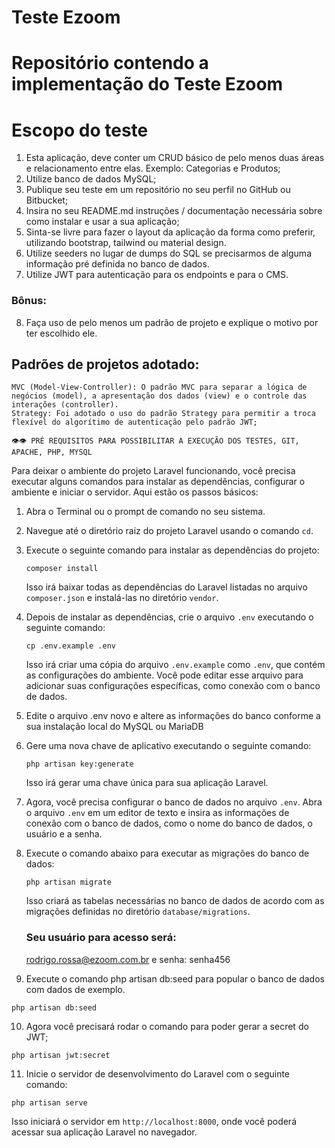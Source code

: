 # Teste Ezoom
# Repositório contendo a implementação do Teste Ezoom

# Escopo do teste
1. Esta aplicação, deve conter um CRUD básico de pelo menos duas áreas e relacionamento entre elas. Exemplo: Categorias e Produtos;
2. Utilize banco de dados MySQL;
3. Publique seu teste em um repositório no seu perfil no GitHub ou Bitbucket;
4. Insira no seu README.md instruções / documentação necessária sobre como instalar e usar a sua aplicação;
5. Sinta-se livre para fazer o layout da aplicação da forma como preferir, utilizando bootstrap, tailwind ou material design.
6. Utilize seeders no lugar de dumps do SQL se precisarmos de alguma informação pré definida no banco de dados.
7. Utilize JWT para autenticação para os endpoints e para o CMS.
### Bônus:
8. Faça uso de pelo menos um padrão de projeto e explique o motivo por ter escolhido ele.

## Padrões de projetos adotado:
 ```
MVC (Model-View-Controller): O padrão MVC para separar a lógica de negócios (model), a apresentação dos dados (view) e o controle das interações (controller).
Strategy: Foi adotado o uso do padrão Strategy para permitir a troca flexível do algorítimo de autenticação pelo padrão JWT;
 ```

 ```
👁👁 PRÉ REQUISITOS PARA POSSIBILITAR A EXECUÇÃO DOS TESTES, GIT, APACHE, PHP, MYSQL
 ```
Para deixar o ambiente do projeto Laravel funcionando, você precisa executar alguns comandos para instalar as dependências, configurar o ambiente e iniciar o servidor. Aqui estão os passos básicos:

1. Abra o Terminal ou o prompt de comando no seu sistema.

2. Navegue até o diretório raiz do projeto Laravel usando o comando `cd`.

3. Execute o seguinte comando para instalar as dependências do projeto:

   ```
   composer install
   ```

   Isso irá baixar todas as dependências do Laravel listadas no arquivo `composer.json` e instalá-las no diretório `vendor`.

4. Depois de instalar as dependências, crie o arquivo `.env` executando o seguinte comando:

   ```
   cp .env.example .env
   ```

   Isso irá criar uma cópia do arquivo `.env.example` como `.env`, que contém as configurações do ambiente. Você pode editar esse arquivo para adicionar suas configurações específicas, como conexão com o banco de dados.

5. Edite o arquivo .env novo e altere as informações do banco conforme a sua instalação local do MySQL ou MariaDB

6. Gere uma nova chave de aplicativo executando o seguinte comando:

   ```
   php artisan key:generate
   ```

   Isso irá gerar uma chave única para sua aplicação Laravel.

7. Agora, você precisa configurar o banco de dados no arquivo `.env`. Abra o arquivo `.env` em um editor de texto e insira as informações de conexão com o banco de dados, como o nome do banco de dados, o usuário e a senha.

8. Execute o comando abaixo para executar as migrações do banco de dados:

   ```
   php artisan migrate
   ```

   Isso criará as tabelas necessárias no banco de dados de acordo com as migrações definidas no diretório `database/migrations`.
   ### Seu usuário para acesso será:
   rodrigo.rossa@ezoom.com.br e senha: senha456

9. Execute o comando php artisan db:seed para popular o banco de dados com dados de exemplo.
```
php artisan db:seed
```

10. Agora você precisará rodar o comando para poder gerar a secret do JWT;
```
php artisan jwt:secret
```

11. Inicie o servidor de desenvolvimento do Laravel com o seguinte comando:
```
php artisan serve
```
Isso iniciará o servidor em `http://localhost:8000`, onde você poderá acessar sua aplicação Laravel no navegador.
